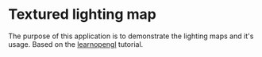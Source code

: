 # Textured lighting map

The purpose of this application is to demonstrate the lighting maps and it's usage. Based on the [learnopengl](https://learnopengl.com/Lighting/Lighting-maps) tutorial.
